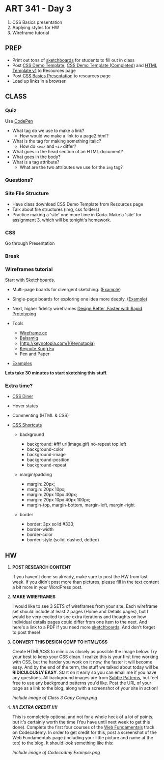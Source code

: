 ART 341 - Day 3
=======================================

1. CSS Basics presentation
2. Applying styles for HW
3. Wireframe tutorial



PREP
---------------------------------------
- Print out tons of [sketchboards](http://teaching.thomhines.com/resources/sketchboard_multi.pdf) for students to fill out in class
- Post [CSS Demo Template](http://teaching.thomhines.com/resources/html_template_starting_css_empty.zip), [CSS Demo Template (Completed)](http://teaching.thomhines.com/resources/html_template_starting_css.zip) and [HTML Template v1](http://teaching.thomhines.com/resources/html_template_v1.zip) to Resources page
- Post [CSS Basics Presentation](http://teaching.thomhines.com/resources/CSS%20Basics%20Presentation.pdf) to resources page
- Load up links in a browser


	

CLASS
---------------------------------------


### Quiz
Use [CodePen](http://codepen.io/pen/)
- What tag do we use to make a link? 
	- How would we make a link to a page2.html?
- What is the tag for making something italic? 
	- How do `<em>` and `<i>` differ?
- What goes in the head section of an HTML document?
- What goes in the body?
- What is a tag attribute? 
	- What are the two attributes we use for the `img` tag?



### Questions?


### Site File Structure
- Have class download CSS Demo Template from Resources page
- Talk about file structures (img, css folders)
- Practice making a 'site' one more time in Coda. Make a 'site' for assignment 3, which will be tonight's homework.


### CSS
Go through Presentation




### Break





### Wireframes tutorial

Start with [Sketchboards](http://www.adaptivepath.com/ideas/sketchboards-discover-better-faster-ux-solutions).

- Multi-page boards for divergent sketching. ([Example](http://www.adaptivepath.com/uploads/archive/images/publications/essays/sketchboard/ap_multipage_sketchboard_template_example.pdf))

- Single-page boards for exploring one idea more deeply. ([Example](http://www.adaptivepath.com/uploads/archive/images/publications/essays/sketchboard/ap_singlepage_sketchboard_template_example.pdf))






- Next, higher fidelity wireframes
	[Design Better, Faster with Rapid Prototyping](http://www.smashingmagazine.com/2010/06/16/design-better-faster-with-rapid-prototyping/)


- Tools
	- [Wireframe.cc](http://wireframe.cc)
	- [Balsamiq](http://www.balsamiq.com/)
	- [http://keynotopia.com/](Keynotopia)
	- [Keynote Kung Fu](http://keynotekungfu.com/)
	- Pen and Paper 
		
- [Examples](http://speckyboy.com/2011/05/29/20-effective-examples-of-web-and-mobile-wireframe-sketches/)


**Lets take 30 minutes to start sketching this stuff.** 





### Extra time?
- [CSS Diner](http://flukeout.github.io/)
- Hover states
- Commenting (HTML & CSS)
- [CSS Shortcuts](http://cssdog.com/css_shortcuts.html)
	
	- background
		- background: #fff url(image.gif) no-repeat top left
		- background-color
		- background-image
		- background-position
		- background-repeat
	
	- margin/padding
		- margin: 20px;
		- margin: 20px 10px;
		- margin: 20px 10px 40px;
		- margin: 20px 10px 40px 100px;
		- margin-top, margin-bottom, margin-left, margin-right
	
	- border
		- border: 3px solid #333;
		- border-width
		- border-color
		- border-style (solid, dashed, dotted)





HW
---------------------------------------

1. **POST RESEARCH CONTENT**

	If you haven't done so already, make sure to post the HW from last week. If you didn't post more than pictures, please fill in the text content a bit more in your WordPress post.


2. **MAKE WIREFRAMES** 	

	I would like to see 3 SETS of wireframes from your site. Each wireframe set should include at least 2 pages (Home and Details pages), but I would be very excited to see extra iterations and thoughts on how individual details pages could differ from one item to the next. And here's a link to a PDF if you need more [sketchboards](http://teaching.thomhines.com/resources/sketchboard_multi.pdf). And don't forget to post these!


3. **CONVERT THIS DESIGN COMP TO HTML/CSS**

	Create HTML/CSS to mimic as closely as possible the image below. Try your best to keep your CSS clean. I realize this is your first time working with CSS, but the harder you work on it now, the faster it will become easy. And by the end of the term, the stuff we talked about today will be **RIDICULOUSLY EASY**. Start on it early so you can email me if you have any questions. All background images are from [Subtle Patterns](http://subtlepatterns.com/), but feel free to use any background patterns you'd like. Post the URL of your page as a link to the blog, along with a screenshot of your site in action!
	
	*Include image of Class 3 Copy Comp.png*


4. ***!!!! EXTRA CREDIT !!!!***

	This is completely optional and not for a whole heck of a lot of points, but it's certainly worth the time (You have until next week to get this done). Complete the first four courses of the [Web Fundamentals](http://www.codecademy.com/tracks/web) track on Codecademy. In order to get credit for this, post a screenshot of the Web Fundamentals page (including your little picture and name at the top) to the blog. It should look something like this:
	
	*Include image of Codecadmy Example.png*